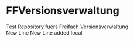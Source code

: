# FFVersionsverwaltung
Test Repository fuers Freifach Versionsverwaltung  
New Line
New Line added local
